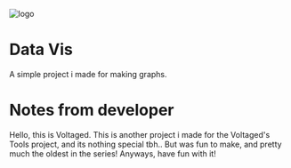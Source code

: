 ![logo](https://github.com/VoltagedDebunked/Data-Vis/assets/140754373/2455e7c6-bc96-4047-bf4b-1c8fa7b6afb8)
# Data Vis
A simple project i made for making graphs.
# Notes from developer
Hello, this is Voltaged. This is another project i made for the Voltaged's Tools project, and its nothing special tbh.. But was fun to make, and pretty much the oldest in the series! Anyways, have fun with it!
